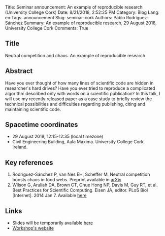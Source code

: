Title: Seminar announcement: An example of reproducible research (University College Cork)
Date: 8/21/2018, 2:52:25 PM
Category: Blog
Lang: en
Tags: announcement
Slug: seminar-cork
Authors: Pablo Rodríguez-Sánchez
Summary: An example of reproducible research, 29 August 2018, University College Cork
Comments: True

## Title
Neutral competition and chaos. An example of reproducible research

##  Abstract
Have you ever thought of how many lines of scientific code are hidden in researcher's hard drives? Have you ever tried to reproduce a complicated algorithm described only with words on a scientific publication? In this talk, I will use my recently released paper as a case study to briefly review the technical possibilities and difficulties regarding publishing, citing and maintaining scientific code.

## Spacetime coordinates
* 29 August 2018, 12:15-12:35 (local timezone)
* Civil Engineering Building, Aula Maxima. University College Cork. Ireland.

## Key references
1. Rodríguez-Sánchez P, van Nes EH, Scheffer M. Neutral competition boosts chaos in food webs. Preprint available in [arXiv](http://arxiv.org/abs/1807.06901)
2. Wilson G, Aruliah DA, Brown CT, Chue Hong NP, Davis M, Guy RT, et al. Best Practices for Scientific Computing. Eisen JA, editor. PLoS Biol [Internet]. 2014 Jan 7. Available [here](http://journals.plos.org/plosbiology/article?id=10.1371/journal.pbio.1001745)

## Links
- Slides will be temporarily available [here](https://www.dropbox.com/s/rb90g1qky5v6ocx/An%20example%20of%20reproducible%20research.pptx?dl=0)
- [Workshop's website](http://www.criticsitn.eu/wp/?page_id=1813)
